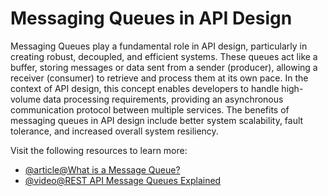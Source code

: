 # Messaging Queues in API Design

Messaging Queues play a fundamental role in API design, particularly in creating robust, decoupled, and efficient systems. These queues act like a buffer, storing messages or data sent from a sender (producer), allowing a receiver (consumer) to retrieve and process them at its own pace. In the context of API design, this concept enables developers to handle high-volume data processing requirements, providing an asynchronous communication protocol between multiple services. The benefits of messaging queues in API design include better system scalability, fault tolerance, and increased overall system resiliency.

Visit the following resources to learn more:

- [@article@What is a Message Queue?](https://aws.amazon.com/message-queue/)
- [@video@REST API Message Queues Explained](https://www.youtube.com/watch?v=2idPgA6IN_Q)